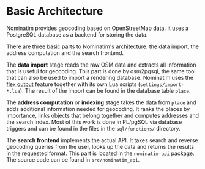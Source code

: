 # Basic Architecture

Nominatim provides geocoding based on OpenStreetMap data. It uses a PostgreSQL
database as a backend for storing the data.

There are three basic parts to Nominatim's architecture: the data import,
the address computation and the search frontend.

The __data import__ stage reads the raw OSM data and extracts all information
that is useful for geocoding. This part is done by osm2pgsql, the same tool
that can also be used to import a rendering database. Nominatim uses the
[flex output](https://osm2pgsql.org/doc/manual.html#the-flex-output) feature
together with its own Lua scripts (`settings/import-*.lua`). The result of
the import can be found in the database table `place`.

The __address computation__ or __indexing__ stage takes the data from `place`
and adds additional information needed for geocoding. It ranks the places by
importance, links objects that belong together and computes addresses and
the search index. Most of this work is done in PL/pgSQL via database triggers
and can be found in the files in the `sql/functions/` directory.

The __search frontend__ implements the actual API. It takes search
and reverse geocoding queries from the user, looks up the data and
returns the results in the requested format. This part is located in the
`nominatim-api` package. The source code can be found in `src/nominatim_api`.

